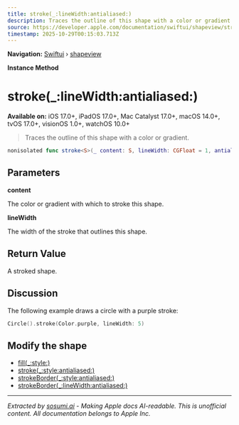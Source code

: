 ```yaml
---
title: stroke(_:lineWidth:antialiased:)
description: Traces the outline of this shape with a color or gradient.
source: https://developer.apple.com/documentation/swiftui/shapeview/stroke(_:linewidth:antialiased:)
timestamp: 2025-10-29T00:15:03.713Z
---
```


**Navigation:** [Swiftui](/documentation/swiftui) › [shapeview](/documentation/swiftui/shapeview)

**Instance Method**

# stroke(_:lineWidth:antialiased:)

**Available on:** iOS 17.0+, iPadOS 17.0+, Mac Catalyst 17.0+, macOS 14.0+, tvOS 17.0+, visionOS 1.0+, watchOS 10.0+

> Traces the outline of this shape with a color or gradient.

```swift
nonisolated func stroke<S>(_ content: S, lineWidth: CGFloat = 1, antialiased: Bool = true) -> StrokeShapeView<Self.Content, S, Self> where S : ShapeStyle
```

## Parameters

**content**

The color or gradient with which to stroke this shape.



**lineWidth**

The width of the stroke that outlines this shape.



## Return Value

A stroked shape.

## Discussion

The following example draws a circle with a purple stroke:

```swift
Circle().stroke(Color.purple, lineWidth: 5)
```

## Modify the shape

- [fill(_:style:)](/documentation/swiftui/shapeview/fill(_:style:))
- [stroke(_:style:antialiased:)](/documentation/swiftui/shapeview/stroke(_:style:antialiased:))
- [strokeBorder(_:style:antialiased:)](/documentation/swiftui/shapeview/strokeborder(_:style:antialiased:))
- [strokeBorder(_:lineWidth:antialiased:)](/documentation/swiftui/shapeview/strokeborder(_:linewidth:antialiased:))

---

*Extracted by [sosumi.ai](https://sosumi.ai) - Making Apple docs AI-readable.*
*This is unofficial content. All documentation belongs to Apple Inc.*
